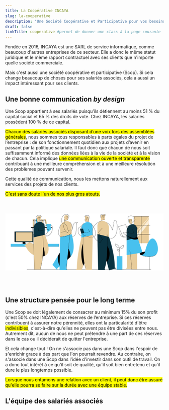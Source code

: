 ```yaml
---
title: La Coopérative INCAYA
slug: la-cooperative
description: "Une Société Coopérative et Participative pour vos besoins numériques; c'est une garantie de confiance. C'est une équipe à l'écoute, des techniciens impliqués, et un projet pérenne."
draft: false
linkTitle: cooperative #permet de donner une class à la page courante
---
```


Fondée en 2016, INCAYA est une SARL de service informatique, comme beaucoup d'autres entreprises de ce secteur. Elle a donc le même statut juridique et le même rapport contractuel avec ses clients que n'importe quelle société commerciale.

Mais c'est aussi une société coopérative et participative (Scop). Si cela change beaucoup de choses pour ses salariés associés, cela a aussi un impact intéressant pour ses clients.

## Une bonne communication *by design*


Une Scop appartient à ses salariés puisqu’ils détiennent au moins 51 % du capital social et 65 % des droits de vote. Chez INCAYA, les salariés possèdent 100 % de ce capital.


<mark>Chacun des salariés associés disposant d’une voix lors des assemblées générales</mark>, nous sommes tous responsables à parts égales du projet de l’entreprise : de son fonctionnement quotidien aux projets d’avenir en passant par la politique salariale. Il faut donc que chacun de nous soit suffisamment informé des données liées à la vie de la société et à la vision de chacun. Cela implique <mark>une communication ouverte et transparente</mark> contribuant à une meilleure compréhension et à une meilleure résolution des problèmes pouvant survenir.

Cette qualité de communication, nous les mettons naturellement aux services des projets de nos clients.

<mark>C'est sans doute l'un de nos plus gros atouts.</mark>

<center><img src="equipe5.svg" alt="l'équipe incaya" style="width:auto; max-height:360px; margin-bottom:50px; margin-top:40px;"></center>

## Une structure pensée pour le long terme

Une Scop se doit légalement de consacrer au minimum 15% du son profit (c'est 50% chez INCAYA) aux réserves de l’entreprise. Si ces réserves contribuent à assurer notre pérennité, elles ont la particularité d'être <mark>indivisibles</mark>, c'est-à-dire qu'elles ne peuvent pas être divisées entre nous. Autrement dit, aucun de nous ne peut prétendre à une part de ces réserves dans le cas ou il déciderait de quitter l'entreprise.

Et cela change tout ! On ne s'associe pas dans une Scop dans l'espoir de s'enrichir grace à des part que l'on pourrait revendre. Au contraire, on s'associe dans une Scop dans l'idée d'investir dans son outil de travail. On a donc tout intérêt à ce qu'il soit de qualité, qu'il soit bien entretenu et qu'il dure le plus longtemps possible.

<mark>Lorsque nous entamons une relation avec un client, il peut donc être assuré qu'elle pourra se faire sur la durée avec une équipe stable.</mark>

## L'équipe des salariés associés
